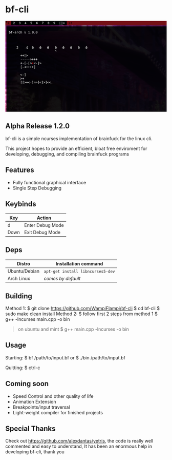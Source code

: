 # bf-cli

![src](https://github.com/WampiFlampi/source/blob/main/bf-crop.png)

## Alpha Release 1.2.0
bf-cli is a simple ncurses implementation of brainfuck for the linux cli.

This project hopes to provide an efficient, bloat free enviroment for developing, debugging, and compiling brainfuck programs

## Features
- Fully functional graphical interface
- Single Step Debugging
## Keybinds
  
| Key         | Action           |
| ----------- | -----------------|
| d           | Enter Debug Mode |
| Down        | Exit Debug Mode  |

## Deps

| Distro         | Installation command              |
| -------------- | --------------------------------- |
| Ubuntu/Debian  | `apt-get install libncurses5-dev` |
| Arch Linux     | _comes by default_                |


## Building
Method 1:
  $ git clone https://github.com/WampiFlampi/bf-cli
  $ cd bf-cli
  $ sudo make clean install
Method 2:
  $ follow first 2 steps from method 1
  $ g++ -lncurses main.cpp -o bin
  >on ubuntu and mint
  $ g++ main.cpp -lncurses -o bin

## Usage
  Starting:
   $ bf /path/to/input.bf
      or
   $ ./bin /path/to/input.bf
    
  Quitting:
   $ ctrl-c
    
## Coming soon
  - Speed Control and other quality of life
  - Animation Extension
  - Breakpoints/input traversal
  - Light-weight compiler for finished projects
## Special Thanks
  Check out https://github.com/alexdantas/yetris, the code is really well commented and easy to understand, It has been an enormous help in developing bf-cli, thank you
